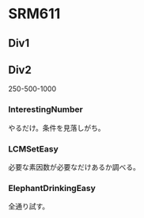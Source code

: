 # SRM611

## Div1

## Div2
250-500-1000

### InterestingNumber
やるだけ。条件を見落しがち。

### LCMSetEasy
必要な素因数が必要なだけあるか調べる。

### ElephantDrinkingEasy
全通り試す。
